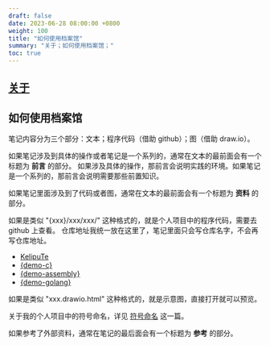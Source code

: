 ```yaml
---
draft: false
date: 2023-06-28 08:00:00 +0800
weight: 100
title: "如何使用档案馆"
summary: "关于；如何使用档案馆；"
toc: true
---
```


## [关于](/about)

## 如何使用档案馆

笔记内容分为三个部分：文本；程序代码（借助 github）；图（借助 draw.io）。

如果笔记涉及到具体的操作或者笔记是一个系列的，通常在文本的最前面会有一个标题为 **前言** 的部分。
如果涉及具体的操作，那前言会说明实践的环境。如果笔记是一个系列的，那前言会说明需要那些前置知识。

如果笔记里面涉及到了代码或者图，通常在文本的最前面会有一个标题为 **资料** 的部分。

如果是类似 "{xxx}/xxx/xxx/" 这种格式的，就是个人项目中的程序代码，需要去 github 上查看。
仓库地址我统一放在这里了，笔记里面只会写仓库名字，不会再写仓库地址。

- [KelipuTe](https://github.com/KelipuTe)
- [{demo-c}](https://github.com/KelipuTe/demo-c)
- [{demo-assembly}](https://github.com/KelipuTe/demo-assembly)
- [{demo-golang}](https://github.com/KelipuTe/demo-golang)

如果是类似 "xxx.drawio.html" 这种格式的，就是示意图，直接打开就可以预览。

关于我的个人项目中的符号命名，详见 [符号命名](/post/computer-science/programming-language/symbol_naming) 这一篇。

如果参考了外部资料，通常在笔记的最后面会有一个标题为 **参考** 的部分。
